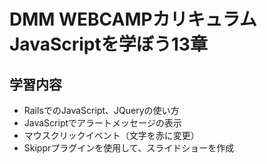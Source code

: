 # DMM WEBCAMPカリキュラム JavaScriptを学ぼう13章

## 学習内容
- RailsでのJavaScript、JQueryの使い方
- JavaScriptでアラートメッセージの表示
- マウスクリックイベント（文字を赤に変更）
- Skipprプラグインを使用して、スライドショーを作成

